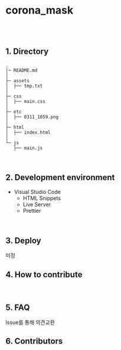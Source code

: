 # corona_mask
<br><br>

## 1. Directory
```
.
│─ README.md
│
├─ assets
│  ├── tmp.txt
│
├─ css
│  ├── main.css
│
├─ etc
│  ├── 0311_1059.png
│
├─ html
│  ├── index.html
│
└─ js
   ├── main.js
```
<br>

## 2. Development environment
* Visual Studio Code
  * HTML Snippets
  * Live Server
  * Prettier
<br>

## 3. Deploy
미정
<br>

## 4. How to contribute
<br>

## 5. FAQ
Issue를 통해 의견교환
<br>

## 6. Contributors